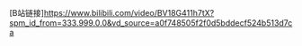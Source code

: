 [B站链接]<https://www.bilibili.com/video/BV18G411h7tX?spm_id_from=333.999.0.0&vd_source=a0f748505f2f0d5bddecf524b513d7ca>
